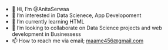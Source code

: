 - 👋 Hi, I’m @AnitaSerwaa
- 👀 I’m interested in Data Scienece, App Developoment
- 🌱 I’m currently learning HTML
- 💞️ I’m looking to collaborate on Data Science projects and web development in Businessess
- 📫 How to reach me via email; maame456@gmail.com

<!---
AnitaSerwaa/AnitaSerwaa is a ✨ special ✨ repository because its `README.md` (this file) appears on your GitHub profile.
You can click the Preview link to take a look at your changes.
--->
